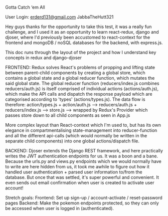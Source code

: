 Gotta Catch ‘em All

User Login:
erderd131@gmail.com
JabbaTheHutt321

Hey guys thanks for the opportunity to take this test, it was a really fun challenge, and I used it as an opportunity to learn react-redux, django and djoser, where I'd previously been accustomed to react-context for the frontend and mongoDB / noSQL databases for the backend, with express.js.

This doc runs through the layout of the project and how I understand key concepts in redux and django-djoser

FRONTEND:
Redux solves React's problems of propping and lifting state between parent-child components by creating a global store, which contains a global state and a global reducer function, which mutates the said global state.
The global reducer function (reducers/index.js combines reducers/auth.js) is itself comprised of individual actions (actions/auth.js), which make the API calls and dispatch the response payload which are categorised according to 'types' (actions/types.js).
The data flow is therefore: action/types.js + action/auth.js --> reducers/auth.js + reducers/index.js --> store.js --> wrapped by Redux's Provider which passes store down to all child components as seen in App.js

More complex layout than React-context which I'm used to, but has its own elegance in compartmentalising state-management into reducer-function and all the different api-calls (which would normally be written in the separate child components) into one global actions/dispatch file.

BACKEND: 
Djoser extends the Django REST framework, and here practically writes the JWT authentication endpoints for us. It was a boon and a bane. Because the urls.py and views.py endpoints which we would normally have to write are here hidden from us, it took me awhile to figure out how it handled user authentication + parsed user information to/from the database. But once that was settled, it's super powerful and convenient. It even sends out email confirmation when user is created to activate user account!


Stretch goals:
Frontend: Set up sign-up / account-activate / reset-password pages
Backend: Make the pokemon endpoints protected, so they can only be accessed when user is logged in (authenticated). 
